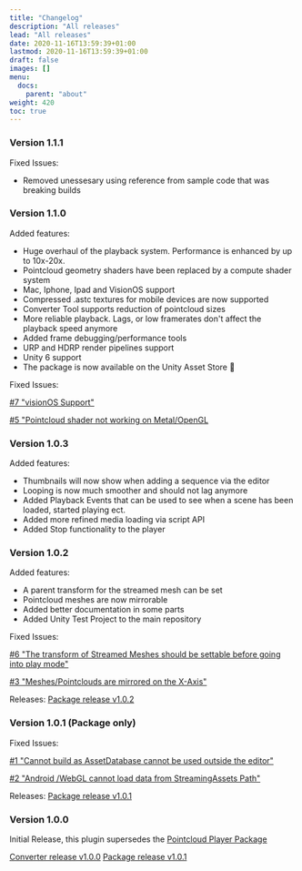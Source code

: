 ```yaml
---
title: "Changelog"
description: "All releases"
lead: "All releases"
date: 2020-11-16T13:59:39+01:00
lastmod: 2020-11-16T13:59:39+01:00
draft: false
images: []
menu:
  docs:
    parent: "about"
weight: 420
toc: true
---
```


### Version 1.1.1

Fixed Issues:

- Removed unessesary using reference from sample code that was breaking builds

### Version 1.1.0

Added features:

- Huge overhaul of the playback system. Performance is enhanced by up to 10x-20x.
- Pointcloud geometry shaders have been replaced by a compute shader system
- Mac, Iphone, Ipad and VisionOS support
- Compressed .astc textures for mobile devices are now supported
- Converter Tool supports reduction of pointcloud sizes
- More reliable playback. Lags, or low framerates don't affect the playback speed anymore
- Added frame debugging/performance tools
- URP and HDRP render pipelines support
- Unity 6 support
- The package is now available on the Unity Asset Store 🙂

Fixed Issues:

[#7 "visionOS Support"](https://github.com/BuildingVolumes/Unity_Geometry_Sequence_Player/issues/7)

[#5 "Pointcloud shader not working on Metal/OpenGL](https://github.com/BuildingVolumes/Unity_Geometry_Sequence_Player/issues/5)

### Version 1.0.3

Added features:

- Thumbnails will now show when adding a sequence via the editor
- Looping is now much smoother and should not lag anymore
- Added Playback Events that can be used to see when a scene has been loaded, started playing ect.
- Added more refined media loading via script API
- Added Stop functionality to the player

### Version 1.0.2

Added features:

- A parent transform for the streamed mesh can be set
- Pointcloud meshes are now mirrorable
- Added better documentation in some parts
- Added Unity Test Project to the main repository

Fixed Issues:

[#6 "The transform of Streamed Meshes should be settable before going into play mode"](https://github.com/BuildingVolumes/Unity_Geometry_Sequence_Player/issues/6)

[#3 "Meshes/Pointclouds are mirrored on the X-Axis"](https://github.com/BuildingVolumes/Unity_Geometry_Sequence_Player/issues/3)

Releases:
[Package release v1.0.2](https://github.com/BuildingVolumes/Geometry_Sequence_Player_Package/releases/tag/v1.0.2)

### Version 1.0.1 (Package only)

Fixed Issues:

[#1 "Cannot build as AssetDatabase cannot be used outside the editor"](https://github.com/BuildingVolumes/Unity_Geometry_Sequence_Player/issues/1)

[#2 "Android /WebGL cannot load data from StreamingAssets Path"](https://github.com/BuildingVolumes/Unity_Geometry_Sequence_Player/issues/2)

Releases:
[Package release v1.0.1](https://github.com/BuildingVolumes/Geometry_Sequence_Player_Package/releases/tag/v1.0.1)

### Version 1.0.0

Initial Release, this plugin supersedes the [Pointcloud Player Package](https://github.com/ExperimentalSurgery/Unity_Geometry_Sequence_Player)

[Converter release v1.0.0](https://github.com/BuildingVolumes/Unity_Geometry_Sequence_Player/releases/tag/v1.0.0)
[Package release v1.0.1](https://github.com/BuildingVolumes/Geometry_Sequence_Streaming_Package/releases/tag/v1.0.0)
